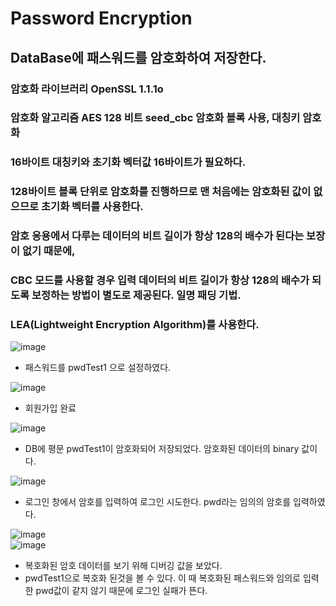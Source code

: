 # Password Encryption

## DataBase에 패스워드를 암호화하여 저장한다.
### 암호화 라이브러리 OpenSSL 1.1.1o
### 암호화 알고리즘 AES 128 비트 seed_cbc 암호화 블록 사용, 대칭키 암호화    
### 16바이트 대칭키와 초기화 벡터값 16바이트가 필요하다.
### 128바이트 블록 단위로 암호화를 진행하므로 맨 처음에는 암호화된 값이 없으므로 초기화 벡터를 사용한다.  
### 암호 응용에서 다루는 데이터의 비트 길이가 항상 128의 배수가 된다는 보장이 없기 때문에,
### CBC 모드를 사용할 경우 입력 데이터의 비트 길이가 항상 128의 배수가 되도록 보정하는 방법이 별도로 제공된다. 일명 패딩 기법.  
### LEA(Lightweight Encryption Algorithm)를 사용한다.

![image](https://user-images.githubusercontent.com/68372094/174010979-98417b0c-5305-44b1-9058-4d07a2da413a.png)    
* 패스워드를 pwdTest1 으로 설정하였다.

![image](https://user-images.githubusercontent.com/68372094/174011088-6c935dfe-ca19-4d66-876c-048440d5c491.png)      
* 회원가입 완료

![image](https://user-images.githubusercontent.com/68372094/174011224-2968dbf4-b3ce-4b51-9c58-43e440592378.png)
* DB에 평문 pwdTest1이 암호화되어 저장되었다. 암호화된 데이터의 binary 값이다.

![image](https://user-images.githubusercontent.com/68372094/174011549-09a9c8d2-180e-40b2-8273-8afc7d241bbe.png)   
* 로그인 창에서 암호를 입력하여 로그인 시도한다. pwd라는 임의의 암호를 입력하였다.

![image](https://user-images.githubusercontent.com/68372094/174011486-138af293-85ba-4489-877f-a78b1e8b4062.png)   
![image](https://user-images.githubusercontent.com/68372094/174011871-d13b449c-2f46-4342-b8c9-d65727558ef1.png)   
* 복호화된 암호 데이터를 보기 위해 디버깅 값을 보았다.   
* pwdTest1으로 복호화 된것을 볼 수 있다. 이 때 복호화된 패스워드와 임의로 입력한 pwd값이 같지 않기 때문에 로그인 실패가 뜬다.   
